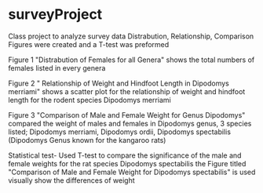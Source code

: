 # surveyProject

Class project to analyze survey data
Distrabution, Relationship, Comparison Figures were created and a T-test was preformed 

Figure 1 "Distrabution of Females for all Genera" shows the total numbers of females listed in every genera 

Figure 2 " Relationship of Weight and Hindfoot Length in Dipodomys merriami" shows a scatter plot for the relationship of weight and hindfoot length for the rodent species Dipodomys merriami 

Figure 3 "Comparison of Male and Female Weight for Genus Dipodomys" compared the weight of males and females in Dipodomys genus, 3 species listed; Dipodomys merriami, Dipodomys ordii, Dipodomys spectabilis (Dipodomys Genus known for the kangaroo rats) 

Statistical test- Used T-test to compare the significance of the male and female weights for the rat species Dipodomys spectabilis
the Figure titled "Comparison of Male and Female Weight for Dipodomys spectabilis" is used visually show the differences of weight









